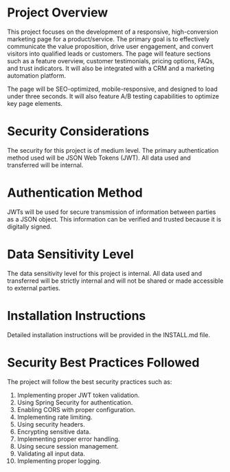 # Project Overview

This project focuses on the development of a responsive, high-conversion marketing page for a product/service. The primary goal is to effectively communicate the value proposition, drive user engagement, and convert visitors into qualified leads or customers. The page will feature sections such as a feature overview, customer testimonials, pricing options, FAQs, and trust indicators. It will also be integrated with a CRM and a marketing automation platform. 

The page will be SEO-optimized, mobile-responsive, and designed to load under three seconds. It will also feature A/B testing capabilities to optimize key page elements.

# Security Considerations

The security for this project is of medium level. The primary authentication method used will be JSON Web Tokens (JWT). All data used and transferred will be internal.

# Authentication Method

JWTs will be used for secure transmission of information between parties as a JSON object. This information can be verified and trusted because it is digitally signed.

# Data Sensitivity Level

The data sensitivity level for this project is internal. All data used and transferred will be strictly internal and will not be shared or made accessible to external parties.

# Installation Instructions

Detailed installation instructions will be provided in the INSTALL.md file.

# Security Best Practices Followed

The project will follow the best security practices such as:

1. Implementing proper JWT token validation.
2. Using Spring Security for authentication.
3. Enabling CORS with proper configuration.
4. Implementing rate limiting.
5. Using security headers.
6. Encrypting sensitive data.
7. Implementing proper error handling.
8. Using secure session management.
9. Validating all input data.
10. Implementing proper logging.
